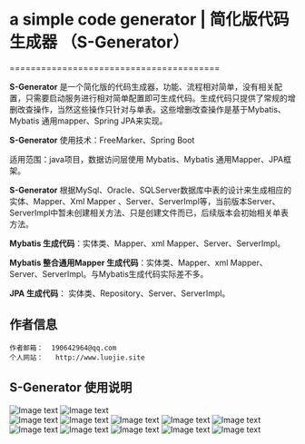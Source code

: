 # a simple code generator | 简化版代码生成器 （S-Generator）
========================================

**S-Generator** 是一个简化版的代码生成器，功能、流程相对简单，没有相关配置，只需要启动服务进行相对简单配置即可生成代码。生成代码只提供了常规的增删改查操作，当然这些操作只针对与单表。这些增删改查操作是基于Mybatis、Mybatis 通用mapper、Spring JPA来实现。

**S-Generator** 使用技术：FreeMarker、Spring Boot

适用范围：java项目，数据访问层使用 Mybatis、Mybatis 通用Mapper、JPA框架。

**S-Generator** 根据MySql、Oracle、SQLServer数据库中表的设计来生成相应的实体、Mapper、Xml Mapper 、Server、ServerImpl等，当前版本Server、ServerImpl中暂未创建相关方法、只是创建文件而已，后续版本会初始相关单表方法。

**Mybatis 生成代码**：实体类、Mapper、xml Mapper、Server、ServerImpl。

**Mybatis 整合通用Mapper 生成代码**：实体类、Mapper、xml Mapper、Server、ServerImpl。与Mybatis生成代码实际差不多。

**JPA 生成代码**： 实体类、Repository、Server、ServerImpl。
    
## 作者信息
    
    作者邮箱：  190642964@qq.com
    个人网站：   http://www.luojie.site
    
## S-Generator 使用说明
    
![Image text](https://raw.githubusercontent.com/lj5635906/generator/master/explain/1.png)
![Image text](https://raw.githubusercontent.com/lj5635906/generator/master/explain/2.png)   
![Image text](https://raw.githubusercontent.com/lj5635906/generator/master/explain/3.png)
![Image text](https://raw.githubusercontent.com/lj5635906/generator/master/explain/4.png)
![Image text](https://raw.githubusercontent.com/lj5635906/generator/master/explain/5.png)
![Image text](https://raw.githubusercontent.com/lj5635906/generator/master/explain/6.png)
![Image text](https://raw.githubusercontent.com/lj5635906/generator/master/explain/7.png)
![Image text](https://raw.githubusercontent.com/lj5635906/generator/master/explain/8.png)
![Image text](https://raw.githubusercontent.com/lj5635906/generator/master/explain/9.png)
![Image text](https://raw.githubusercontent.com/lj5635906/generator/master/explain/10.png)
![Image text](https://raw.githubusercontent.com/lj5635906/generator/master/explain/11.png)
![Image text](https://raw.githubusercontent.com/lj5635906/generator/master/explain/12.png)
